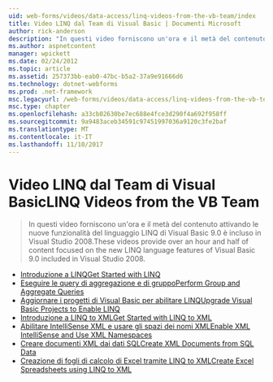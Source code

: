 ```yaml
---
uid: web-forms/videos/data-access/linq-videos-from-the-vb-team/index
title: Video LINQ dal Team di Visual Basic | Documenti Microsoft
author: rick-anderson
description: "In questi video forniscono un'ora e il metà del contenuto attivando le nuove funzionalità del linguaggio LINQ di Visual Basic 9.0 è incluso in Visual Studio 2008."
ms.author: aspnetcontent
manager: wpickett
ms.date: 02/24/2012
ms.topic: article
ms.assetid: 257373bb-eab0-47bc-b5a2-37a9e91666d6
ms.technology: dotnet-webforms
ms.prod: .net-framework
msc.legacyurl: /web-forms/videos/data-access/linq-videos-from-the-vb-team
msc.type: chapter
ms.openlocfilehash: a33cb02630be7ec688e4fce3d290f4a692f958ff
ms.sourcegitcommit: 9a9483aceb34591c97451997036a9120c3fe2baf
ms.translationtype: MT
ms.contentlocale: it-IT
ms.lasthandoff: 11/10/2017
---
```

<a name="linq-videos-from-the-vb-team"></a><span data-ttu-id="3d77e-103">Video LINQ dal Team di Visual Basic</span><span class="sxs-lookup"><span data-stu-id="3d77e-103">LINQ Videos from the VB Team</span></span>
====================
> <span data-ttu-id="3d77e-104">In questi video forniscono un'ora e il metà del contenuto attivando le nuove funzionalità del linguaggio LINQ di Visual Basic 9.0 è incluso in Visual Studio 2008.</span><span class="sxs-lookup"><span data-stu-id="3d77e-104">These videos provide over an hour and half of content focused on the new LINQ language features of Visual Basic 9.0 included in Visual Studio 2008.</span></span>


- [<span data-ttu-id="3d77e-105">Introduzione a LINQ</span><span class="sxs-lookup"><span data-stu-id="3d77e-105">Get Started with LINQ</span></span>](how-do-i-get-started-with-linq.md)
- [<span data-ttu-id="3d77e-106">Eseguire le query di aggregazione e di gruppo</span><span class="sxs-lookup"><span data-stu-id="3d77e-106">Perform Group and Aggregate Queries</span></span>](how-do-i-perform-group-and-aggregate-queries.md)
- [<span data-ttu-id="3d77e-107">Aggiornare i progetti di Visual Basic per abilitare LINQ</span><span class="sxs-lookup"><span data-stu-id="3d77e-107">Upgrade Visual Basic Projects to Enable LINQ</span></span>](how-do-i-upgrade-visual-basic-projects-to-enable-linq.md)
- [<span data-ttu-id="3d77e-108">Introduzione a LINQ to XML</span><span class="sxs-lookup"><span data-stu-id="3d77e-108">Get Started with LINQ to XML</span></span>](how-do-i-get-started-with-linq-to-xml.md)
- [<span data-ttu-id="3d77e-109">Abilitare IntelliSense XML e usare gli spazi dei nomi XML</span><span class="sxs-lookup"><span data-stu-id="3d77e-109">Enable XML IntelliSense and Use XML Namespaces</span></span>](how-do-i-enable-xml-intellisense-and-use-xml-namespaces.md)
- [<span data-ttu-id="3d77e-110">Creare documenti XML dai dati SQL</span><span class="sxs-lookup"><span data-stu-id="3d77e-110">Create XML Documents from SQL Data</span></span>](how-do-i-create-xml-documents-from-sql-data.md)
- [<span data-ttu-id="3d77e-111">Creazione di fogli di calcolo di Excel tramite LINQ to XML</span><span class="sxs-lookup"><span data-stu-id="3d77e-111">Create Excel Spreadsheets using LINQ to XML</span></span>](how-do-i-create-excel-spreadsheets-using-linq-to-xml.md)
